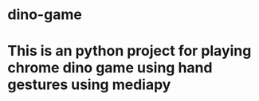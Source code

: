 # dino-game
# This is an python project for playing chrome dino game using hand gestures using mediapy















